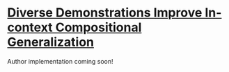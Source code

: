 # [Diverse Demonstrations Improve In-context Compositional Generalization](https://arxiv.org/abs/2212.06800)
Author implementation coming soon!
